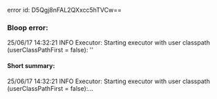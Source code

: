 error id: D5Qgj8nFAL2QXxcc5hTVCw==
### Bloop error:

25/06/17 14:32:21 INFO Executor: Starting executor with user classpath (userClassPathFirst = false): ''
#### Short summary: 

25/06/17 14:32:21 INFO Executor: Starting executor with user classpath (userClassPathFirst = false):...